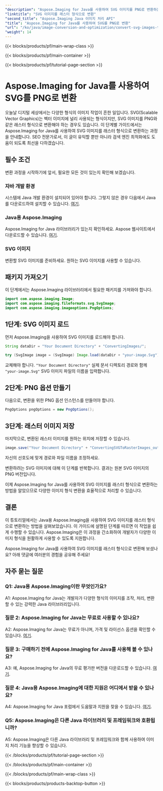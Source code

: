 ```yaml
---
"description": "Aspose.Imaging for Java를 사용하여 SVG 이미지를 PNG로 변환하는 방법을 알아보세요. 이 단계별 가이드를 통해 이미지 형식 변환을 간소화하세요."
"linktitle": "SVG 이미지를 래스터 형식으로 변환"
"second_title": "Aspose.Imaging Java 이미지 처리 API"
"title": "Aspose.Imaging for Java를 사용하여 SVG를 PNG로 변환"
"url": "/ko/java/image-conversion-and-optimization/convert-svg-images-to-raster-format/"
"weight": 14
---
```


{{< blocks/products/pf/main-wrap-class >}}

{{< blocks/products/pf/main-container >}}

{{< blocks/products/pf/tutorial-page-section >}}

# Aspose.Imaging for Java를 사용하여 SVG를 PNG로 변환

오늘날 디지털 세상에서는 다양한 형식의 이미지 작업이 흔한 일입니다. SVG(Scalable Vector Graphics)는 벡터 이미지에 널리 사용되는 형식이지만, SVG 이미지를 PNG와 같은 래스터 형식으로 변환해야 하는 경우도 있습니다. 이 단계별 가이드에서는 Aspose.Imaging for Java를 사용하여 SVG 이미지를 래스터 형식으로 변환하는 과정을 안내합니다. SEO 전문가로서, 이 글이 유익할 뿐만 아니라 검색 엔진 최적화에도 도움이 되도록 최선을 다하겠습니다.

## 필수 조건

변환 과정을 시작하기에 앞서, 필요한 모든 것이 있는지 확인해 보겠습니다.

### 자바 개발 환경
시스템에 Java 개발 환경이 설치되어 있어야 합니다. 그렇지 않은 경우 다음에서 Java를 다운로드하여 설치할 수 있습니다. [여기](https://www.oracle.com/java/technologies/javase-downloads).

### Java용 Aspose.Imaging
Aspose.Imaging for Java 라이브러리가 있는지 확인하세요. Aspose 웹사이트에서 다운로드할 수 있습니다. [여기](https://releases.aspose.com/imaging/java/).

### SVG 이미지
변환할 SVG 이미지를 준비하세요. 원하는 SVG 이미지를 사용할 수 있습니다.

## 패키지 가져오기

이 단계에서는 Aspose.Imaging 라이브러리에서 필요한 패키지를 가져와야 합니다.

```java
import com.aspose.imaging.Image;
import com.aspose.imaging.fileformats.svg.SvgImage;
import com.aspose.imaging.imageoptions.PngOptions;
```

## 1단계: SVG 이미지 로드
먼저 Aspose.Imaging을 사용하여 SVG 이미지를 로드해야 합니다.

```java
String dataDir = "Your Document Directory" + "ConvertingImages/";

try (SvgImage image = (SvgImage) Image.load(dataDir + "your-image.Svg")) {
```

교체해야 합니다. `"Your Document Directory"` 실제 문서 디렉토리 경로와 함께 `"your-image.Svg"` SVG 이미지 파일의 이름을 입력합니다.

## 2단계: PNG 옵션 만들기
다음으로, 변환을 위한 PNG 옵션 인스턴스를 만들어야 합니다.

```java
PngOptions pngOptions = new PngOptions();
```

## 3단계: 래스터 이미지 저장
마지막으로, 변환된 래스터 이미지를 원하는 위치에 저장할 수 있습니다.

```java
image.save("Your Document Directory" + "ConvertingSVGToRasterImages_out.png", pngOptions);
```

자신의 선호도에 맞게 경로와 파일 이름을 조정하세요.

변환하려는 SVG 이미지에 대해 이 단계를 반복합니다. 결과는 원본 SVG 이미지의 PNG 버전입니다.

이제 Aspose.Imaging for Java를 사용하여 SVG 이미지를 래스터 형식으로 변환하는 방법을 알았으므로 다양한 이미지 형식 변환을 효율적으로 처리할 수 있습니다.

## 결론

이 튜토리얼에서는 Java용 Aspose.Imaging을 사용하여 SVG 이미지를 래스터 형식으로 변환하는 방법을 살펴보았습니다. 이 가이드에 설명된 단계를 따르면 이 작업을 쉽게 수행할 수 있습니다. Aspose.Imaging은 이 과정을 간소화하여 개발자가 다양한 이미지 형식을 원활하게 사용할 수 있도록 지원합니다.

Aspose.Imaging for Java를 사용하여 SVG 이미지를 래스터 형식으로 변환해 보셨나요? 아래 댓글에 여러분의 경험을 공유해 주세요!

## 자주 묻는 질문

### Q1: Java용 Aspose.Imaging이란 무엇인가요?

A1: Aspose.Imaging for Java는 개발자가 다양한 형식의 이미지를 조작, 처리, 변환할 수 있는 강력한 Java 라이브러리입니다.

### 질문 2: Aspose.Imaging for Java는 무료로 사용할 수 있나요?

A2: Aspose.Imaging for Java는 무료가 아니며, 가격 및 라이선스 옵션을 확인할 수 있습니다. [여기](https://purchase.aspose.com/buy).

### 질문 3: 구매하기 전에 Aspose.Imaging for Java를 사용해 볼 수 있나요?

A3: 예, Aspose.Imaging for Java의 무료 평가판 버전을 다운로드할 수 있습니다. [여기](https://releases.aspose.com/).

### 질문 4: Java용 Aspose.Imaging에 대한 지원은 어디에서 받을 수 있나요?

A4: Aspose.Imaging for Java 포럼에서 도움말과 지원을 찾을 수 있습니다. [여기](https://forum.aspose.com/).

### Q5: Aspose.Imaging은 다른 Java 라이브러리 및 프레임워크와 호환됩니까?

A5: Aspose.Imaging은 다른 Java 라이브러리 및 프레임워크와 함께 사용하여 이미지 처리 기능을 향상할 수 있습니다.

{{< /blocks/products/pf/tutorial-page-section >}}

{{< /blocks/products/pf/main-container >}}

{{< /blocks/products/pf/main-wrap-class >}}

{{< blocks/products/products-backtop-button >}}